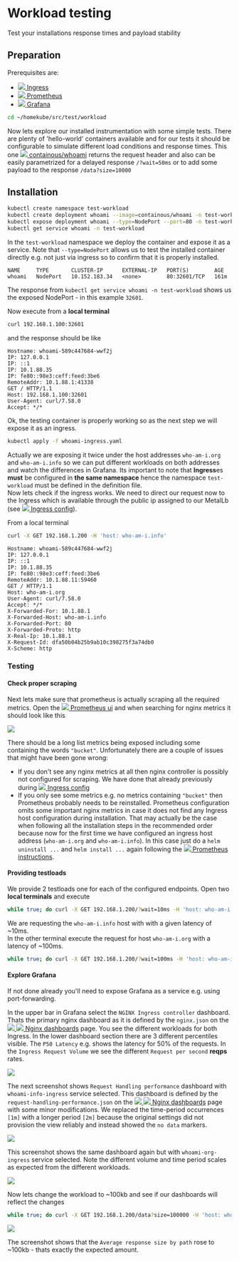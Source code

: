 # Workload testing

Test your installations response times and payload stability
  
## Preparation

Prerequisites are: 
- ![](images/ico/color/homekube_16.png)[ Ingress](ingress.md)
- ![](images/ico/color/homekube_16.png)[ Prometheus](prometheus.md)
- ![](images/ico/color/homekube_16.png)[ Grafana](grafana.md)

```bash
cd ~/homekube/src/test/workload 
```

Now lets explore our installed instrumentation with some simple tests. There are plenty of 'hello-world'
containers available and for our tests it should be configurable to simulate different load conditions
and response times. This one [![](images/ico/color/docker_16.png) containous/whoami](https://hub.docker.com/r/containous/whoami)
returns the request header and also can be easily parametrized for a delayed response `/?wait=50ms` or
to add some payload to the response `/data?size=10000`

## Installation

```bash
kubectl create namespace test-workload
kubectl create deployment whoami --image=containous/whoami -n test-workload
kubectl expose deployment whoami --type=NodePort --port=80 -n test-workload
kubectl get service whoami -n test-workload
```

In the `test-workload` namespace we deploy the container and expose it as a service. Note that 
`--type=NodePort` allows us to test the installed container directly e.g. not just via ingress so to confirm
that it is properly installed.

```test
NAME     TYPE       CLUSTER-IP      EXTERNAL-IP   PORT(S)        AGE
whoami   NodePort   10.152.183.34   <none>        80:32601/TCP   161m
```
The response from `kubectl get service whoami -n test-workload` 
shows us the exposed NodePort - in this example `32601`.

Now execute from a **local terminal**  
```bash
curl 192.168.1.100:32601
```

and the response should be like
```text
Hostname: whoami-589c447684-wwf2j
IP: 127.0.0.1
IP: ::1
IP: 10.1.88.35
IP: fe80::98e3:ceff:feed:3be6
RemoteAddr: 10.1.88.1:41338
GET / HTTP/1.1
Host: 192.168.1.100:32601
User-Agent: curl/7.58.0
Accept: */*
```

Ok, the testing container is properly working so as the next step we will expose it as an ingress. 
```bash
kubectl apply -f whoami-ingress.yaml
```
Actually we are exposing it twice under the host addresses `who-am-i.org` and `who-am-i.info` so we can put
different workloads on both addresses and watch the differences in Grafana. Its important to note
that **Ingress**es **must** be configured in **the same namespace** hence the namespace `test-workload` must
be defined in the definition file.  
Now lets check if the ingress works. We need to direct our request now to the Ingress which is available
through the public ip assigned to our MetalLb (see ![](images/ico/color/homekube_16.png)[ Ingress config](ingress.md)).

From a local terminal
```bash
curl -X GET 192.168.1.200 -H 'host: who-am-i.info'
```
```test
Hostname: whoami-589c447684-wwf2j
IP: 127.0.0.1
IP: ::1
IP: 10.1.88.35
IP: fe80::98e3:ceff:feed:3be6
RemoteAddr: 10.1.88.11:59460
GET / HTTP/1.1
Host: who-am-i.org
User-Agent: curl/7.58.0
Accept: */*
X-Forwarded-For: 10.1.88.1
X-Forwarded-Host: who-am-i.info
X-Forwarded-Port: 80
X-Forwarded-Proto: http
X-Real-Ip: 10.1.88.1
X-Request-Id: dfa50b04b25b9ab10c398275f3a74db0
X-Scheme: http
```

### Testing

#### Check proper scraping
Next lets make sure that prometheus is actually scraping all the required metrics.
Open the ![](images/ico/color/homekube_16.png)[ Prometheus ui](prometheus.md#testing) 
and when searching for nginx metrics it should look like this

![](images/prometheus-nginx.png)

There should be a long list metrics being exposed including some containing the words `"bucket"`.
Unfortunately there are a couple of issues that might have been gone wrong:
- If you don't see any nginx metrics at all then nginx controller is possibly not configured for scraping.
We have done that already previously during
![](images/ico/color/homekube_16.png)[ Ingress config](ingress.md)
- If you only see some metrics e.g. no metrics containing `"bucket"` then Prometheus probably needs to be reinstalled.
Prometheus configuration omits some important nginx metrics in case 
it does not find any Ingress host configuration during installation. That may actually
be the case when following all the installation steps in the recommended order because
now for the first time we have configured an ingress host address (`who-am-i.org` and `who-am-i.info`).
In this case just do a `helm uninstall ...` and `helm install ...` again following
the ![](images/ico/color/homekube_16.png)[ Prometheus instructions](prometheus.md).

#### Providing testloads

We provide 2 testloads one for each of the configured endpoints. Open two **local terminals** and execute 
```bash
while true; do curl -X GET 192.168.1.200/?wait=10ms -H 'host: who-am-i.info'; done
```
We are requesting the `who-am-i.info` host with with a given latency of ~10ms.  
In the other terminal execute the request for host `who-am-i.org` with a latency of ~100ms.

```bash
while true; do curl -X GET 192.168.1.200/?wait=100ms -H 'host: who-am-i.org'; done
```

#### Explore Grafana

If not done already you'll need to expose Grafana as a service e.g. using port-forwarding.

In the upper bar in Grafana select the `NGINX Ingress controller` dashboard.
Thats the primary nginx dashboard as it is defined by the `nginx.json` on the
[![](images/ico/color/kubernetes_16.png) ![](images/ico/github_16.png) Nginx dashboards](https://github.com/kubernetes/ingress-nginx/tree/master/deploy/grafana/dashboards)
page. You see the different workloads for both Ingress. In the lower dashboard section there are 3 different percentiles visible.
The `P50 Latency` e.g. shows the latency for 50% of the requests. In the `Ingress Request Volume` we see the
different `Request per second` **reqps** rates.

![](images/grafana-nginx.png)

The next screenshot shows `Request Handling performance` dashboard with `whoami-info-ingress` service selected.
This dashboard is defined by the `request-handling-performance.json` on the
[![](images/ico/color/kubernetes_16.png) ![](images/ico/github_16.png) Nginx dashboards](https://github.com/kubernetes/ingress-nginx/tree/master/deploy/grafana/dashboards)
page  with some minor modifications. We replaced the time-period occurrences `[1m]` with a longer period `[2m]` because 
the original settings did not provision the view reliably and instead showed the `no data` markers.

![](images/grafana-performance-1.png)

This screenshot shows the same dashboard again but with `whoami-org-ingress` service selected. Note the different volume and
time period scales as expected from the different workloads.

![](images/grafana-performance-2.png)

Now lets change the workload to ~100kb and see if our dashboards will reflect the changes
```bash
while true; do curl -X GET 192.168.1.200/data?size=100000 -H 'host: who-am-i.org'; done
```

![](images/grafana-performance-3.png)

The screenshot shows that the `Average response size by path` rose to ~100kb - thats exactly the expected amount. 
